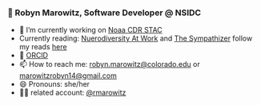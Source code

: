 ### 👋 Robyn Marowitz, Software Developer @ NSIDC


- 🔭 I’m currently working on [Noaa CDR STAC](https://github.com/nsidc/noaa-cdr)
- Currently reading: [Nuerodiversity At Work](https://www.goodreads.com/book/show/55876474-neurodiversity-at-work) and [The Sympathizer](https://www.goodreads.com/book/show/23168277-the-sympathizer) follow my reads [here](https://www.goodreads.com/user/show/114119858?ref=nav_profile_l)
- :test_tube: [ORCID](https://orcid.org/0000-0003-3160-132X)
- 📫 How to reach me: robyn.marowitz@colorado.edu or marowitzrobyn14@gmail.com
- 😄 Pronouns: she/her
- :technologist: related account: [@rmarowitz](https://github.com/rmarowitz/rmarowitz)
